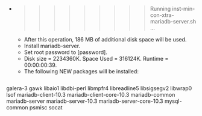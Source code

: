 * >>>>>>>>> Running inst-min-con-xtra-mariadb-server.sh ...
  * After this operation, 186 MB of additional disk space will be used.
  * Install mariadb-server.
  * Set root password to [password].
  * Disk size = 2234360K. Space Used = 316124K. Runtime = 00:00:00:39.
  * The following NEW packages will be installed:
  ```bash
galera-3 gawk libaio1 libdbi-perl libmpfr4
libreadline5 libsigsegv2 libwrap0 lsof mariadb-client-10.3
mariadb-client-core-10.3 mariadb-common mariadb-server mariadb-server-10.3 mariadb-server-core-10.3
mysql-common psmisc socat
  ```
